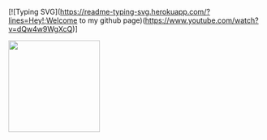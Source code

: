 [![Typing SVG](https://readme-typing-svg.herokuapp.com/?lines=Hey!;Welcome to my github page)(https://www.youtube.com/watch?v=dQw4w9WgXcQ)]

<img height="180em" src="https://github-readme-stats.vercel.app/api?username=404namiii&show_icons=true&hide_border=true&theme=onedark&count_private=true&include_all_commits=true" />
